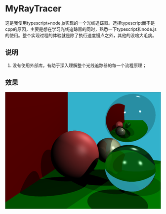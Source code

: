 # MyRayTracer
这是我使用typescript+node.js实现的一个光线追踪器。选择typescript而不是cpp的原因，主要是想在学习光线追踪器的同时，熟悉一下typescript和node.js的使用。整个实现过程的体验就是除了执行速度慢点之外，其他的没啥大毛病。
## 说明
1. 没有使用外部库，有助于深入理解整个光线追踪器的每一个流程原理；
## 效果
![效果](https://github.com/Zer0n1-coder/MyToys/blob/master/MyRayTracer/out.jpg)  
